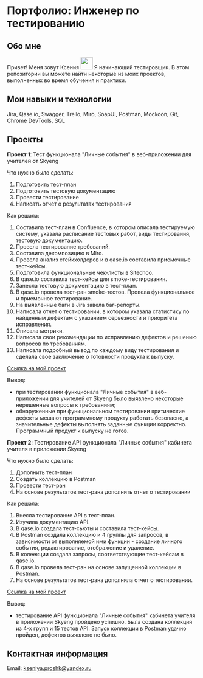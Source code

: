 # Портфолио: Инженер по тестированию
## Обо мне
Привет! Меня зовут Ксения <img src="https://github.com/blackcater/blackcater/raw/main/images/Hi.gif" height="32"/></h2>
Я начинающий тестировщик. В этом репозитории вы можете найти некоторые из моих проектов, выполненных во время обучения и практики.
## Мои навыки и технологии
Jira, Qase.io, Swagger, Trello, Miro, SoapUI, Postman, Mockoon, Git, Chrome DevTools, SQL
## Проекты
__Проект 1__: Тест функционала "Личные события" в веб-приложении для учителей от Skyeng

Что нужно было сделать:

1. Подготовить тест-план
2. Подготовить тестовую документацию
3. Провести тестирование
4. Написать отчет о результатах тестирования

Как решала:
1. Составила тест-план в Confluence, в котором описала тестируемую систему, указала расписание тестовых работ, виды тестирования, тестовую документацию.
2. Провела тестирование требований.
3. Составила декомпозицию в Miro.
4. Провела анализ стейкхолдеров и в qase.io составила приемочные тест-кейсы.
5. Подготовила функциональные чек-листы в Sitechсo.
6. В qase.io составила тест-кейсы для smoke-тестирования.
7. Занесла тестовую документацию в тест-план.
8. В qase.io провела тест-ран smoke-тестов. Провела функциональное и приемочное тестирование.
9. На выявленные баги в Jira завела баг-репорты.
10. Написала отчет о тестировании, в котором указала статистику по найденным дефектам с указанием серьезности и приоритета исправления.
11. Описала метрики.
12. Написала свои рекомендации по исправлению дефектов и решению вопросов по требованиям.
13. Написала подробный вывод по каждому виду тестирования и сделала свое заключение о готовности продукта к выпуску.

[Ссылка на мой проект](https://qa-bug-report-ksu.atlassian.net/wiki/spaces/~63f6546ece6f37e5ed9472b0/pages/2130064/1+2+.)

Вывод:

* при тестировании функционала "Личные события" в веб-приложении для учителей от Skyeng было выявлено некоторые нерешенные вопросы к требованиям;
* обнаруженные при функциональном тестировании критические дефекты мешают программному продукту работать безопасно,  а значительные дефекты выполнять заданные функции корректно. Программный продукт к выпуску не готов.

__Проект 2__: Тестирование API функционала "Личные события" кабинета учителя в приложении Skyeng

Что нужно было сделать:

1. Дополнить тест-план 
2. Создать коллекцию в Postman
3. Провести тест-ран
4. На основе результатов тест-рана дополнить отчет о тестировании

Как решала:

1. Внесла тестирование API в тест-план.
2. Изучила документацию API.
3. В qase.io создала тест-сьюты и составила тест-кейсы.
4. В Postman создала коллекцию и 4 группы для запросов, в зависимости от выполняемой ими функции - создание личного события, редактирование, отображение и удаление. 
5. В колеекции создала запросы, соответствующие тест-кейсам в qase.io.
6. В qase.io провела тест-ран на основе запущенной коллекции в Postman.
7. На основе результатов тест-рана дополнила отчет о тестировании.

[Ссылка на мой проект](https://qa-bug-report-ksu.atlassian.net/wiki/spaces/~63f6546ece6f37e5ed9472b0/pages/2130064/1+2+.)

Вывод:

* тестирование API функционала "Личные события" кабинета учителя в приложении Skyeng пройдено успешно. Была создана коллекция из 4-х групп и 15 тестов API. Запуск коллекции в Postman удачно пройден, дефектов выявлено не было. 

## Контактная информация

Email: kseniya.proshk@yandex.ru

 
